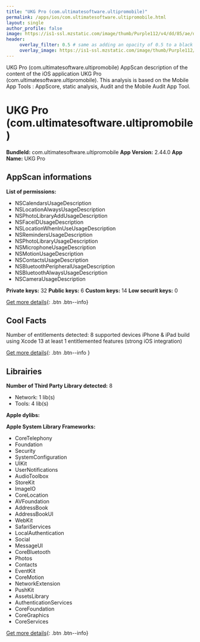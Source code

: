 ```yaml
---
title: "UKG Pro (com.ultimatesoftware.ultipromobile)"
permalink: /apps/ios/com.ultimatesoftware.ultipromobile.html
layout: single
author_profile: false
image: https://is1-ssl.mzstatic.com/image/thumb/Purple112/v4/dd/85/ae/dd85ae21-9d59-0fbf-d5e8-703f7f53e56d/AppIcon-1x_U007emarketing-0-10-0-85-220.png/512x512bb.jpg
header: 
     overlay_filter: 0.5 # same as adding an opacity of 0.5 to a black background
     overlay_image: https://is1-ssl.mzstatic.com/image/thumb/Purple112/v4/dd/85/ae/dd85ae21-9d59-0fbf-d5e8-703f7f53e56d/AppIcon-1x_U007emarketing-0-10-0-85-220.png/512x512bb.jpg
---
```

UKG Pro (com.ultimatesoftware.ultipromobile) AppScan description of the content of the iOS application UKG Pro (com.ultimatesoftware.ultipromobile). This analysis is based on the Mobile App Tools : AppScore, static analysis, Audit and the Mobile Audit App Tool.

# UKG Pro (com.ultimatesoftware.ultipromobile)

**BundleId:** com.ultimatesoftware.ultipromobile
**App Version:** 2.44.0
**App Name:** UKG Pro


## AppScan informations 

**List of permissions:** 
- NSCalendarsUsageDescription
- NSLocationAlwaysUsageDescription
- NSPhotoLibraryAddUsageDescription
- NSFaceIDUsageDescription
- NSLocationWhenInUseUsageDescription
- NSRemindersUsageDescription
- NSPhotoLibraryUsageDescription
- NSMicrophoneUsageDescription
- NSMotionUsageDescription
- NSContactsUsageDescription
- NSBluetoothPeripheralUsageDescription
- NSBluetoothAlwaysUsageDescription
- NSCameraUsageDescription
  
  
**Private keys:** 32
**Public keys:** 6
**Custom keys:** 14
**Low securit keys:** 0
  
[Get more details](/pricing.html){: .btn .btn--info}

## Cool Facts

Number of entitlements detected: 8
supported devices iPhone & iPad
build using Xcode 13
at least 1 entitlemented features (strong iOS integration)
  
[Get more details](/pricing.html){: .btn .btn--info }

## Librairies 
**Number of Third Party Library detected:** 8
- Network: 1 lib(s)
- Tools: 4 lib(s)


**Apple dylibs:**


**Apple System Library Frameworks:**
- CoreTelephony
- Foundation
- Security
- SystemConfiguration
- UIKit
- UserNotifications
- AudioToolbox
- StoreKit
- ImageIO
- CoreLocation
- AVFoundation
- AddressBook
- AddressBookUI
- WebKit
- SafariServices
- LocalAuthentication
- Social
- MessageUI
- CoreBluetooth
- Photos
- Contacts
- EventKit
- CoreMotion
- NetworkExtension
- PushKit
- AssetsLibrary
- AuthenticationServices
- CoreFoundation
- CoreGraphics
- CoreServices


  
[Get more details](/pricing.html){: .btn .btn--info}


